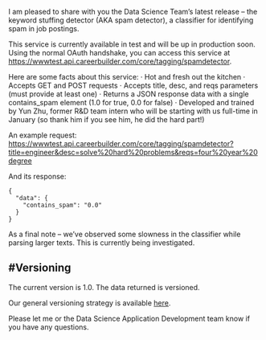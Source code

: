 I am pleased to share with you the Data Science Team’s latest release – the keyword stuffing detector (AKA spam detector), a classifier for identifying spam in job postings.
 
This service is currently available in test and will be up in production soon. Using the normal OAuth handshake, you can access this service at https://wwwtest.api.careerbuilder.com/core/tagging/spamdetector.
 
Here are some facts about this service:
·       Hot and fresh out the kitchen
·       Accepts GET and POST requests
·       Accepts title, desc, and reqs parameters (must provide at least one)
·       Returns a JSON response data with a single contains_spam element (1.0 for true, 0.0 for false)
·       Developed and trained by Yun Zhu, former R&D team intern who will be starting with us full-time in January (so thank him if you see him, he did the hard part!)
 
An example request: https://wwwtest.api.careerbuilder.com/core/tagging/spamdetector?title=engineer&desc=solve%20hard%20problems&reqs=four%20year%20degree
 
And its response:

    {
      "data": {
        "contains_spam": "0.0"
      }
    }
 
As a final note – we’ve observed some slowness in the classifier while parsing larger texts. This is currently being investigated.

#Versioning
-----------
The current version is 1.0. The data returned is versioned.

Our general versioning strategy is available [here](/Versioning.md).

 
Please let me or the Data Science Application Development team know if you have any questions.
